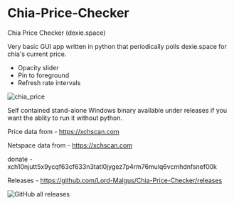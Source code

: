 # Chia-Price-Checker
Chia Price Checker (dexie.space)

Very basic GUI app written in python that periodically polls dexie.space for chia's current price.

- Opacity slider 
- Pin to foreground 
- Refresh rate intervals


![chia_price](https://user-images.githubusercontent.com/9889229/220459566-0e235d86-ffe7-40fa-a5fb-e07eeba9a811.gif)



Self contained stand-alone Windows binary available under releases if you want the ablity to run it without python.

Price data from - https://xchscan.com

Netspace data from - https://xchscan.com

donate - xch10njutt5x9ycqf63cf633n3tatl0jygez7p4rm76mulq6vcmhdnfsnef00k

Releases - https://github.com/Lord-Malgus/Chia-Price-Checker/releases

<img alt="GitHub all releases" src="https://img.shields.io/github/downloads/Lord-Malgus/Chia-Price-Checker/total?style=plastic">
